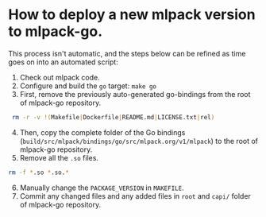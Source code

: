 # How to deploy a new mlpack version to mlpack-go.

This process isn't automatic, and the steps below can be refined as time goes on
into an automated script:

 1. Check out mlpack code.
 2. Configure and build the `go` target: `make go`
 3. First, remove the previously auto-generated go-bindings from the root of mlpack-go repository.
```sh
 rm -r -v !(Makefile|Dockerfile|README.md|LICENSE.txt|rel)
```
 4. Then, copy the complete folder of the Go bindings (`build/src/mlpack/bindings/go/src/mlpack.org/v1/mlpack`)
    to the root of mlpack-go repository.
 5. Remove all the `.so` files.
```sh
rm -f *.so *.so.*
```
 6. Manually change the `PACKAGE_VERSION` in `MAKEFILE`.
 7. Commit any changed files and any added files in `root` and `capi/` folder of mlpack-go repository.
